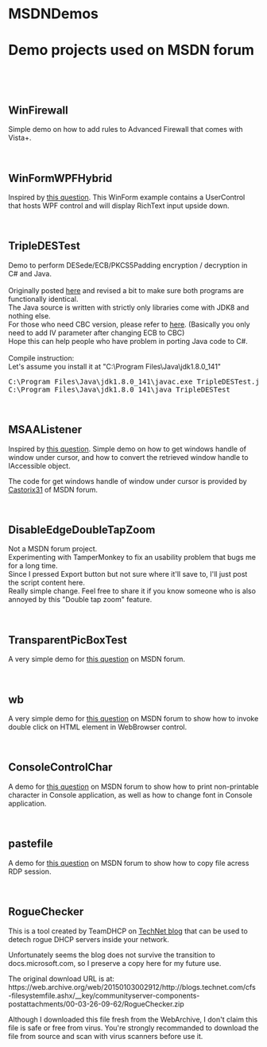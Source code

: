 <h1>MSDNDemos<h1>
<p>Demo projects used on MSDN forum</p>
<br />
<h2>WinFirewall</h2>
<p>Simple demo on how to add rules to Advanced Firewall that comes with Vista+.</p>
<br/>
<h2>WinFormWPFHybrid</h2>
<p>Inspired by <a href="https://social.msdn.microsoft.com/Forums/vstudio/en-US/19ab0539-ba96-461a-8f24-764549e5a73c/up-side-down-text?forum=csharpgeneral">this question</a>. This WinForm example contains a UserControl that hosts WPF control and will display RichText input upside down.</p>
<br/>
<h2>TripleDESTest</h2>
<p>Demo to perform DESede/ECB/PKCS5Padding encryption / decryption in C# and Java.<br />
<br />
Originally posted <a href="https://social.msdn.microsoft.com/Forums/en-US/e82f8000-b9ea-486e-b55d-39ee1716a865/triple-des-decryption-error-bad-data?forum=netfxbcl">here</a> and revised a bit to make sure both programs are functionally identical.<br />
The Java source is written with strictly only libraries come with JDK8 and nothing else.<br />
For those who need CBC version, please refer to <a href="https://stackoverflow.com/questions/20227/how-do-i-use-3des-encryption-decryption-in-java">here</a>. (Basically you only need to add IV parameter after changing ECB to CBC)<br />
Hope this can help people who have problem in porting Java code to C#.<br />
<br />
Compile instruction:<br />
Let's assume you install it at "C:\Program Files\Java\jdk1.8.0_141"<br />
<pre>
C:\Program Files\Java\jdk1.8.0_141\javac.exe TripleDESTest.java
C:\Program Files\Java\jdk1.8.0_141\java TripleDESTest
</pre>
</p>
<br/>
<h2>MSAAListener</h2>
<p>Inspired by <a href="https://social.msdn.microsoft.com/Forums/en-US/fec2e073-0ca5-4375-8a1d-be8e7b78c986/object-under-mouse-cursor?forum=netfxbcl">this question</a>. Simple demo on how to get windows handle of window under cursor, and how to convert the retrieved window handle to IAccessible object.</p>
<p>The code for get windows handle of window under cursor is provided by <a href="https://social.msdn.microsoft.com/profile/castorix31/?ws=usercard-mini">Castorix31</a> of MSDN forum.</p>
<br/>
<h2>DisableEdgeDoubleTapZoom</h2>
<p>Not a MSDN forum project.<br />
Experimenting with TamperMonkey to fix an usability problem that bugs me for a long time.<br />
Since I pressed Export button but not sure where it'll save to, I'll just post the script content here.<br />
Really simple change. Feel free to share it if you know someone who is also annoyed by this "Double tap zoom" feature.</p>
<br/>
<h2>TransparentPicBoxTest</h2>
<p>A very simple demo for <a href="https://social.msdn.microsoft.com/Forums/en-US/7dafceb4-96b2-4b94-955c-1af63b5c969c/how-do-i-make-a-picture-with-transparent-background-on-a-windows-form?forum=winforms">this question</a> on MSDN forum.</p>
<br/>
<h2>wb</h2>
<p>A very simple demo for <a href="https://social.msdn.microsoft.com/Forums/vstudio/en-US/6520da59-0a45-49ff-aae6-cb217e0edfc2/how-can-i-make-double-click-in-webbrowser?forum=winforms">this question</a> on MSDN forum to show how to invoke double click on HTML element in WebBrowser control.</p>
<br/>
<h2>ConsoleControlChar</h2>
<p>A demo for <a href="https://social.msdn.microsoft.com/Forums/en-US/d48da1d5-71a0-4125-800d-b7be5cf3ab27/none-printable-character-in-c?forum=csharpgeneral">this question</a> on MSDN forum to show how to print non-printable character in Console application, as well as how to change font in Console application.</p>
<br/>
<h2>pastefile</h2>
<p>A demo for <a href="https://social.msdn.microsoft.com/Forums/en-US/f1d3f3a9-db68-4225-9a01-64c327f7f56f/filedescriptor-clipboard-paste-a-zero-byte-file-to-remote-desktop?forum=csharpgeneral">this question</a> on MSDN forum to show how to copy file acress RDP session.</p>
<br/>
<h2>RogueChecker</h2>
<p>This is a tool created by TeamDHCP on <a href="https://web.archive.org/web/20100601022750/http://blogs.technet.com/b/teamdhcp/archive/2009/07/03/rogue-dhcp-server-detection.aspx">TechNet blog</a> that can be used to detech rogue DHCP servers inside your network.</p>
<p>Unfortunately seems the blog does not survive the transition to docs.microsoft.com, so I preserve a copy here for my future use.</p>
<p>The original download URL is at: https://web.archive.org/web/20150103002912/http://blogs.technet.com/cfs-filesystemfile.ashx/__key/communityserver-components-postattachments/00-03-26-09-62/RogueChecker.zip </p>
<p>Although I downloaded this file fresh from the WebArchive, I don't claim this file is safe or free from virus. You're strongly recommanded to download the file from source and scan with virus scanners before use it.</p>
<br/>
